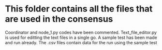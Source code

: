 # This folder contains all the files that are used in the consensus
Coordinator and node_1.py codes have been commented. Text_file_editor.py is used for editting the text files in a single go.
A sample test has been made and run already. The .csv files contain data for the run using the sample test
